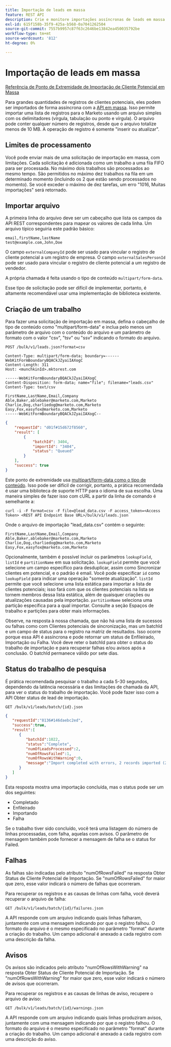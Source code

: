 ```yaml
---
title: Importação de leads em massa
feature: REST API
description: Crie e monitore importações assíncronas de leads em massa no Marketo com CSV, TSV ou SSV.
exl-id: 615f158b-35f9-425a-b568-0a7041262504
source-git-commit: 7557b9957c87f63c2646be13842ea450035792be
workflow-type: tm+mt
source-wordcount: '812'
ht-degree: 0%

---
```


# Importação de leads em massa

[Referência de Ponto de Extremidade de Importação de Cliente Potencial em Massa](https://developer.adobe.com/marketo-apis/api/mapi/#tag/Bulk-Import-Leads)

Para grandes quantidades de registros de clientes potenciais, eles podem ser importados de forma assíncrona com a [API em massa](https://developer.adobe.com/marketo-apis/api/mapi/#tag/Bulk-Import-Leads/operation/importLeadUsingPOST). Isso permite importar uma lista de registros para o Marketo usando um arquivo simples com os delimitadores (vírgula, tabulação ou ponto e vírgula). O arquivo pode conter qualquer número de registros, desde que o arquivo totalize menos de 10 MB. A operação de registro é somente &quot;inserir ou atualizar&quot;.

## Limites de processamento

Você pode enviar mais de uma solicitação de importação em massa, com limitações. Cada solicitação é adicionada como um trabalho a uma fila FIFO para ser processada. No máximo dois trabalhos são processados ao mesmo tempo. São permitidos no máximo dez trabalhos na fila em um determinado momento (incluindo os 2 que estão sendo processados no momento). Se você exceder o máximo de dez tarefas, um erro &quot;1016, Muitas importações&quot; será retornado.

## Importar arquivo

A primeira linha do arquivo deve ser um cabeçalho que lista os campos da API REST correspondentes para mapear os valores de cada linha. Um arquivo típico seguiria este padrão básico:

```
email,firstName,lastName
test@example.com,John,Doe
```

O campo `externalCompanyId` pode ser usado para vincular o registro de cliente potencial a um registro de empresa. O campo `externalSalesPersonId` pode ser usado para vincular o registro de cliente potencial a um registro de vendedor.

A própria chamada é feita usando o tipo de conteúdo `multipart/form-data`.

Esse tipo de solicitação pode ser difícil de implementar, portanto, é altamente recomendável usar uma implementação de biblioteca existente.

## Criação de um trabalho

Para fazer uma solicitação de importação em massa, defina o cabeçalho de tipo de conteúdo como &quot;multipart/form-data&quot; e inclua pelo menos um parâmetro de arquivo com o conteúdo do arquivo e um parâmetro de formato com o valor &quot;csv&quot;, &quot;tsv&quot; ou &quot;ssv&quot; indicando o formato do arquivo.

```
POST /bulk/v1/leads.json?format=csv
```

```
Content-Type: multipart/form-data; boundary=------WebKitFormBoundaryBQACkJZyaiIAXogC
Content-Length: 311
Host: <munchkinId>.mktorest.com
```

```
------WebKitFormBoundaryBQACkJZyaiIAXogC
Content-Disposition: form-data; name="file"; filename="leads.csv"
Content-Type: text/csv

FirstName,LastName,Email,Company
Able,Baker,ablebaker@marketo.com,Marketo
Charlie,Dog,charliedog@marketo.com,Marketo
Easy,Fox,easyfox@marketo.com,Marketo
------WebKitFormBoundaryBQACkJZyaiIAXogC--
```

```json
{
    "requestId": "d01f#15d672f8560",
    "result": [
        {
            "batchId": 3404,
            "importId": "3404",
            "status": "Queued"
        }
    ],
    "success": true
}
```

Este ponto de extremidade usa [multipart/form-data como o tipo de conteúdo](https://www.w3.org/Protocols/rfc1341/7_2_Multipart.html). Isso pode ser difícil de corrigir, portanto, a prática recomendada é usar uma biblioteca de suporte HTTP para o idioma de sua escolha. Uma maneira simples de fazer isso com cURL a partir da linha de comando é semelhante a:

```
curl -i -F format=csv -F file=@lead_data.csv -F access_token=<Access Token> <REST API Endpoint Base URL>/bulk/v1/leads.json
```

Onde o arquivo de importação &quot;lead_data.csv&quot; contém o seguinte:

```
FirstName,LastName,Email,Company
Able,Baker,ablebaker@marketo.com,Marketo
Charlie,Dog,charliedog@marketo.com,Marketo
Easy,Fox,easyfox@marketo.com,Marketo
```

Opcionalmente, também é possível incluir os parâmetros `lookupField`, `listId` e `partitionName` em sua solicitação. `lookupField` permite que você selecione um campo específico para desduplicar, assim como Sincronizar clientes em potencial, e o padrão é email. Você pode especificar `id` como `lookupField` para indicar uma operação &quot;somente atualização&quot;. `listId` permite que você selecione uma lista estática para importar a lista de clientes potenciais; isso fará com que os clientes potenciais na lista se tornem membros dessa lista estática, além de quaisquer criações ou atualizações causadas pela importação. `partitionName` seleciona uma partição específica para a qual importar. Consulte a seção Espaços de trabalho e partições para obter mais informações.

Observe, na resposta à nossa chamada, que não há uma lista de sucessos ou falhas como com Clientes potenciais de sincronização, mas um batchId e um campo de status para o registro na matriz de resultados. Isso ocorre porque essa API é assíncrona e pode retornar um status de Enfileirado, Importação ou Falha. Você deve reter o batchId para obter o status do trabalho de importação e para recuperar falhas e/ou avisos após a conclusão. O batchId permanece válido por sete dias.

## Status do trabalho de pesquisa

É prática recomendada pesquisar o trabalho a cada 5-30 segundos, dependendo da latência necessária e das limitações de chamada da API, para ver o status do trabalho de importação. Você pode fazer isso com a API Obter status de lead de importação.

```
GET /bulk/v1/leads/batch/{id}.json
```

```json
{
   "requestId":"8136#146daebc2ed",
   "success":true,
   "result":[
      {
         "batchId":1022,
         "status":"Complete",
         "numOfLeadsProcessed":2,
         "numOfRowsFailed":1,
         "numOfRowsWithWarning":0,
         "message":"Import completed with errors, 2 records imported (2 members), 1 failed"
      }
   ]
}
```

Esta resposta mostra uma importação concluída, mas o status pode ser um dos seguintes:

- Completado
- Enfileirado
- Importando
- Falha

Se o trabalho tiver sido concluído, você terá uma listagem do número de linhas processadas, com falha, aquelas com avisos. O parâmetro de mensagem também pode fornecer a mensagem de falha se o status for Failed.

## Falhas

As falhas são indicadas pelo atributo &quot;numOfRowsFailed&quot; na resposta Obter Status de Cliente Potencial de Importação. Se &quot;numOfRowsFailed&quot; for maior que zero, esse valor indicará o número de falhas que ocorreram.

Para recuperar os registros e as causas de linhas com falha, você deverá recuperar o arquivo de falha:

```
GET /bulk/v1/leads/batch/{id}/failures.json
```

A API responde com um arquivo indicando quais linhas falharam, juntamente com uma mensagem indicando por que o registro falhou. O formato do arquivo é o mesmo especificado no parâmetro &quot;format&quot; durante a criação do trabalho. Um campo adicional é anexado a cada registro com uma descrição da falha.

## Avisos

Os avisos são indicados pelo atributo &quot;numOfRowsWithWarning&quot; na resposta Obter Status de Cliente Potencial de Importação. Se &quot;numOfRowsWithWarning&quot; for maior que zero, esse valor indicará o número de avisos que ocorreram.

Para recuperar os registros e as causas de linhas de aviso, recupere o arquivo de aviso:

```
GET /bulk/v1/leads/batch/{id}/warnings.json
```

A API responde com um arquivo indicando quais linhas produziram avisos, juntamente com uma mensagem indicando por que o registro falhou. O formato do arquivo é o mesmo especificado no parâmetro &quot;format&quot; durante a criação do trabalho. Um campo adicional é anexado a cada registro com uma descrição do aviso.

